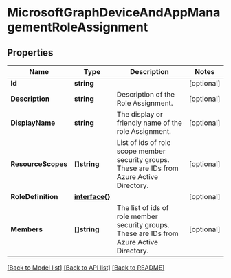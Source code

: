 # MicrosoftGraphDeviceAndAppManagementRoleAssignment

## Properties

Name | Type | Description | Notes
------------ | ------------- | ------------- | -------------
**Id** | **string** |  | [optional] 
**Description** | **string** | Description of the Role Assignment. | [optional] 
**DisplayName** | **string** | The display or friendly name of the role Assignment. | [optional] 
**ResourceScopes** | **[]string** | List of ids of role scope member security groups.  These are IDs from Azure Active Directory. | [optional] 
**RoleDefinition** | [**interface{}**](.md) |  | [optional] 
**Members** | **[]string** | The list of ids of role member security groups. These are IDs from Azure Active Directory. | [optional] 

[[Back to Model list]](../README.md#documentation-for-models) [[Back to API list]](../README.md#documentation-for-api-endpoints) [[Back to README]](../README.md)


